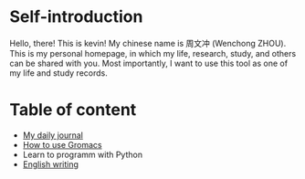 # Self-introduction
Hello, there! This is kevin! My chinese name is 周文冲 (Wenchong ZHOU). This is my personal homepage, in which my life, research, study, and others can be shared with you. Most importantly, I want to use this tool as one of my life and study records.
# Table of content
* [My daily journal](https://chongchong8.github.io/journal/)
* [How to use Gromacs](https://chongchong8.github.io/md/)
* Learn to programm with Python
* [English writing](https://chongchong8.github.io/writing/)
